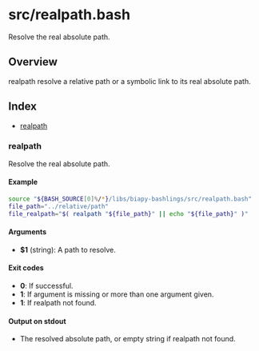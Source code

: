 # src/realpath.bash

Resolve the real absolute path.

## Overview

realpath resolve a relative path or a symbolic link to its real absolute
path.

## Index

* [realpath](#realpath)

### realpath

Resolve the real absolute path.

#### Example

```bash
source "${BASH_SOURCE[0]%/*}/libs/biapy-bashlings/src/realpath.bash"
file_path="../relative/path"
file_realpath="$( realpath "${file_path}" || echo "${file_path}" )"
```

#### Arguments

* **$1** (string): A path to resolve.

#### Exit codes

* **0**: If successful.
* **1**: If argument is missing or more than one argument given.
* **1**: If realpath not found.

#### Output on stdout

* The resolved absolute path, or empty string if realpath not found.

